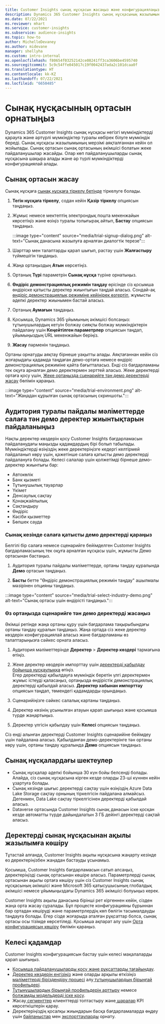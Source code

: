 ```yaml
---
title: Customer Insights сынақ нұсқасын жасаңыз және конфигурациялаңыз
description: Dynamics 365 Customer Insights сынақ нұсқасының жазылымын алу және оны конфигурациялау қадамдары.
ms.date: 07/22/2021
ms.reviewer: mhart
ms.service: customer-insights
ms.subservice: audience-insights
ms.topic: how-to
author: MichelleDevaney
ms.author: midevane
manager: shellyha
ms.custom: intro-internal
ms.openlocfilehash: f80654f03252142ce08241ff3ca3606be4595740
ms.sourcegitcommit: 5c9c54ffe045017c19f0042437ada2c101dcaa0f
ms.translationtype: HT
ms.contentlocale: kk-KZ
ms.lasthandoff: 07/22/2021
ms.locfileid: "6650485"
---
```

# <a name="set-up-a-trial-environment"></a>Сынақ нұсқасының ортасын орнатыңыз 

Dynamics 365 Customer Insights сынақ нұсқасы негізгі мүмкіндіктерді қарауға және әртүрлі мүмкіндіктер туралы көбірек білуге мүмкіндік береді. Сынақ нұсқасы жазылымының мерзімі аяқталғаннан кейін ол жойылады. Сынақ ортасын сынақ ортасының әкімшісі болатын жеке пайдаланушылар жасайды. Олар көп пайдаланушыларды сынақ нұсқасына шақыра алады және әр түрлі мүмкіндіктерді конфигурациялай алады.

## <a name="create-a-trial-environment"></a>Сынақ ортасын жасау

Сынақ нұсқаға [сынақ нұсқаға тіркелу бетінде](https://dynamics.microsoft.com/get-started/free-trial/?appname=customerinsights) тіркелуге болады. 

1. **Тегін нұсқаға тіркелу**, содан кейін **Қазір тіркелу** опциясын таңдаңыз.

1. Жұмыс немесе мектептің электрондық пошта мекенжайын көрсетіңіз және өзіңіз туралы толығырақ айтып, **Бастау** опциясын таңдаңыз.

   :::image type="content" source="media/trial-signup-dialog.png" alt-text="Сынақ данасына жазылуға арналған диалогтік терезе":::

1. Шарттар мен талаптарды қарап шығып, растау үшін **Жалғастыру** түймешігін таңдаңыз.

1. Жаңа ортаңыздың **Атын** көрсетіңіз. 

1. Ортаның **Түрі** параметрін **Сынақ нұсқа** түріне орнатыңыз.

1. **Өндіріс демонстрациялық режимін таңдау** өрісінде сіз қосымша өндіріске қатысты деректер жиынтығын таңдай аласыз. Сондай-ақ [өндіріс демонстрациялық режиміне кейінірек өзгертіп](#use-industry-specific-demo-data-sets-in-audience-insights), жұмысты әдепкі деректер жиынымен бастай аласыз.

1. Ортаның **Аумағын** таңдаңыз.

1. Қосымша, Dynamics 365 ұйымының әкімшісі болсаңыз: тұтынушылардың кетуін болжау сияқты болжау мүмкіндіктерін пайдалану үшін **Кеңейтілген параметрлер** опциясын таңдап, ұйымыңыздың URL мекенжайын беріңіз. 

1. **Жасау** пәрменін таңдаңыз. 

Ортаны орнатуды аяқтау бірнеше уақытты алады. Аяқтағаннан кейін сіз жоғарыдағы қадамда таңдаған демо-ортаға немесе өндіріс демонстрациялық режиміне қайта бағытталасыз. Енді сіз бағдарламаны тек оқуға арналған демо деректермен зерттей аласыз. Жеке деректерді ортаға қосу үшін, [Жеке ортаңызда сценарийге тән демо деректерді жасау](#create-scenario-specific-demo-data-in-your-own-environment) бөлімін қараңыз.

:::image type="content" source="media/trial-environment.png" alt-text="Жаңадан құрылған сынақ ортасының скриншоты.":::

## <a name="use-industry-specific-demo-data-sets-in-audience-insights"></a>Аудитория туралы пайдалы мәліметтерде салаға тән демо деректер жиынтықтарын пайдаланыңыз

Нақты деректер көздерін қосу Customer Insights бағдарламасын пайдаланудағы маңызды қадамдардың бірі болып табылады. Мүмкіндіктерді өзіңіздің жеке деректеріңізге кедергі келтірмей пайдаланып көру үшін, қажетінше салаға қатысты демо деректерді пайдалануға болады. Келесі салалар үшін қолжетімді бірнеше демо-деректер жиынтығы бар: 

-   Автокөлік
-   Банк қызметі
-   Тұтынушылық тауарлар
-   Үкімет
-   Денсаулық сақтау
-   Қонақжайлылық
-   Сақтандыру
-   Өндіріс
-   Кәсіби қызметтер
-   Бөлшек сауда

### <a name="see-industry-specific-demo-data-in-trials"></a>Сынақ кезінде салаға қатысты демо деректерді қараңыз

Белгілі бір салаға немесе сценарийге бейімделген Customer Insights бағдарламасының тек оқуға арналған нұсқасы үшін, жұмысты Демо ортасынан бастаңыз. 
 
1.  Аудитория туралы пайдалы мәліметтерде, ортаны таңдау құралында **Демо** ортасын таңдаңыз.

2.  **Басты** бетте "Өндіріс демонстрациялық режимін таңдау" ашылмалы мәзірінен опцияны таңдаңыз.

:::image type="content" source="media/trial-select-industry-demo.png" alt-text="Сынақ ортасы үшін өндірісті таңдаңыз.":::

### <a name="create-scenario-specific-demo-data-in-your-own-environment"></a>Өз ортаңызда сценарийге тән демо деректерді жасаңыз

Әкімші ретінде жаңа ортаны құру үшін бағдарлама тақырыбындағы ортаны таңдау құралын таңдаңыз. Жаңа ортада сіз жеке деректер көздерін конфигурациялай аласыз және бағдарламаны өз талаптарыңызға сәйкес орната аласыз. 

1.  Аудитория мәліметтерінде **Деректер** > **Деректер көздері** тармағына өтіңіз.

2.  Жеке деректер көздерін импорттау үшін [деректерді қабылдау бойынша нұсқаулыққа](data-sources.md) өтіңіз.     
   Егер деректерді қабылдауға мүмкіндік беретін үлгі деректермен жұмыс істеуді қаласаңыз, ортаңызда өндірістік демонстрациялық деректерді қабылдай аласыз. **Деректер хабынан импорттау** опциясын таңдап, төмендегі қадамдарды орындаңыз.

3.  Сценарийіңізге сәйкес салалық картаны таңдаңыз. 

4.  Деректер көзінің ұсынылған атауын қарап шығыңыз және қосымша түрде жаңартыңыз. 

5.  Деректер үлгісін қабылдау үшін **Келесі** опциясын таңдаңыз. 

Сіз енді алынған деректерді Customer Insights сценарийіне бейімдеу үшін пайдалана аласыз. Қабылданған демо-деректерінге тән ортаны көру үшін, ортаны таңдау құралында **<Industry>Демо** опциясын таңдаңыз.

## <a name="limitations-in-trials"></a>Сынақ нұсқалардағы шектеулер

- Сынақ нұсқалар әдепкі бойынша 30 күн бойы белсенді болады. Алайда, сіз сынақ нұсқасына кірген кезде оларды 23-ші күннен кейін ұзартуға болады.
- Сынақ кезінде шығыс деректерді сақтау үшін өзіңіздің Azure Data Lake Storage сақтау орнының тіркелгісін пайдалана алмайсыз. Дегенмен, Data Lake сақтау тіркелгісінен деректерді қабылдай аласыз.
- Dataverse ортасында Customer Insights сынақ данасын іске қосқан кезде автоматты түрде дайындалатын 3 ГБ дейінгі деректерді сақтай аласыз.

## <a name="copy-data-from-a-trial-to-a-paid-subscription"></a>Деректерді сынақ нұсқасынан ақылы жазылымға көшіру

Тұтастай алғанда, Customer Insights ақылы нұсқасына жаңарту кезінде өз деректеріңізбен жаңадан бастауды ұсынамыз. 

Қосымша, Customer Insights бағдарламасын сатып алсаңыз, деректеріңізді сынақ ортасынан көшіре аласыз. Параметрлерді сынақ ортасынан ақылы ортаға көшіру үшін сіз Customer Insights сынақ нұсқасының әкімшісі және Microsoft 365 қатысушысының глобалдық әкімшісі немесе ұйымыңыздағы Dynamics 365 әкімшісі болуыңыз керек. 

Customer Insights ақылы данасына бірінші рет кіргеннен кейін, сізден жаңа орта жасау сұралады. Бұл процесте конфигурацияны бұрыннан бар ортадан көшіруді және параметрлердің көп бөлігін тасымалдауды таңдауға болады. Егер сізде жоғарыда аталған рұқсаттар болса, сынақ ортасы осы тізімде көрсетіледі. Қосымша ақпарат алу үшін [Орта конфигурациясын көшіру](manage-environments.md#copy-the-environment-configuration) бөлімін қараңыз.

## <a name="next-steps"></a>Келесі қадамдар

Customer Insights конфигурациясын бастау үшін келесі мақалаларды қарап шығыңыз. 

- [Қосымша пайдаланушыларды қосу және рұқсаттарды тағайындау](permissions.md).
- [Деректер көздерін енгізіңіз](data-sources.md) және оларды арқылы өткізіңіз[ мәліметтерді біріздендіру процесі](data-unification.md) алу[ тұтынушылардың бірыңғай профильдері](customer-profiles.md).
- [Тұтынушылардың бірыңғай профильдерін арттыру](enrichment-hub.md) немесе [болжамды модельдерді іске қосу](predictions-overview.md).
- Жасау[ сегменттер](segments.md) клиенттерді топтастыру және[ шаралар](measures.md) KPI көрсеткіштерін қарау.
- Деректеріңіздің қосалқы жиындарын басқа бағдарламаларда өңдеу үшін [байланыстар](connections.md) мен [экспорттауларды](export-destinations.md) орнату.